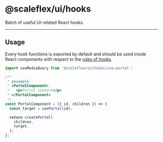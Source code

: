 # @scaleflex/ui/hooks

Batch of useful UI-related React hooks.

---

## Usage

Every hook functions is exported by default and should be used inside React components with respect to the
[rules of hooks](https://reactjs.org/docs/hooks-rules.html).

```typescript jsx
import useMediaQuery from '@scaleflex/ui/hooks/use-portal';

/**
 * @example
 * <PortalComponent>
 *   <p>Portal content</p>
 * </PortalComponent>
 */
const PortalComponent = ({ id, children }) => {
  const target = usePortal(id);

  return createPortal(
    children,
    target,
  );
};
```
